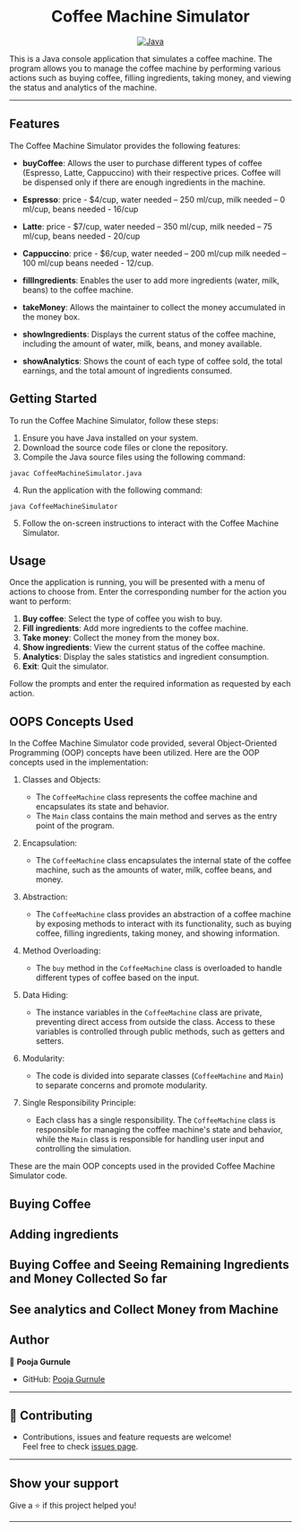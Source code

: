 <h1 align="center"> 
Coffee Machine Simulator </h1>
<p align="center">
<a href="Java url">
    <img alt="Java" src="https://img.shields.io/badge/Java-Java%20OOPs-darkblue?labelColor=yellow&style=flat" />
</a>


This is a Java console application that simulates a coffee machine. The program allows you to manage the coffee machine by performing various actions such as buying coffee, filling ingredients, taking money, and viewing the status and analytics of the machine.

---



## Features

The Coffee Machine Simulator provides the following features:

- **buyCoffee**: Allows the user to purchase different types of coffee (Espresso, Latte, Cappuccino) with their respective prices. Coffee will be dispensed only if there are enough ingredients in the machine.

- **Espresso**: price - $4/cup, water needed – 250 ml/cup, milk needed – 0 ml/cup, beans needed - 16/cup

- **Latte**: price - $7/cup, water needed – 350 ml/cup, milk needed – 75 ml/cup, beans needed - 20/cup

- **Cappuccino**: price - $6/cup, water needed – 200 ml/cup milk needed – 100 ml/cup beans needed - 12/cup.

- **fillIngredients**: Enables the user to add more ingredients (water, milk, beans) to the coffee machine.
- **takeMoney**: Allows the maintainer to collect the money accumulated in the money box.
- **showIngredients**: Displays the current status of the coffee machine, including the amount of water, milk, beans, and money available.
- **showAnalytics**: Shows the count of each type of coffee sold, the total earnings, and the total amount of ingredients consumed.

## Getting Started

To run the Coffee Machine Simulator, follow these steps:

1. Ensure you have Java installed on your system.
2. Download the source code files or clone the repository.
3. Compile the Java source files using the following command:

```
javac CoffeeMachineSimulator.java
```

4. Run the application with the following command:

```
java CoffeeMachineSimulator
```

5. Follow the on-screen instructions to interact with the Coffee Machine Simulator.

## Usage

Once the application is running, you will be presented with a menu of actions to choose from. Enter the corresponding number for the action you want to perform:

1. **Buy coffee**: Select the type of coffee you wish to buy.
2. **Fill ingredients**: Add more ingredients to the coffee machine.
3. **Take money**: Collect the money from the money box.
4. **Show ingredients**: View the current status of the coffee machine.
5. **Analytics**: Display the sales statistics and ingredient consumption.
0. **Exit**: Quit the simulator.

Follow the prompts and enter the required information as requested by each action.

## OOPS Concepts Used

In the Coffee Machine Simulator code provided, several Object-Oriented Programming (OOP) concepts have been utilized. Here are the OOP concepts used in the implementation:

1. Classes and Objects:
    - The `CoffeeMachine` class represents the coffee machine and encapsulates its state and behavior.
    - The `Main` class contains the main method and serves as the entry point of the program.

2. Encapsulation:
    - The `CoffeeMachine` class encapsulates the internal state of the coffee machine, such as the amounts of water, milk, coffee beans, and money.

3. Abstraction:
    - The `CoffeeMachine` class provides an abstraction of a coffee machine by exposing methods to interact with its functionality, such as buying coffee, filling ingredients, taking money, and showing information.

4. Method Overloading:
    - The `buy` method in the `CoffeeMachine` class is overloaded to handle different types of coffee based on the input.

5. Data Hiding:
    - The instance variables in the `CoffeeMachine` class are private, preventing direct access from outside the class. Access to these variables is controlled through public methods, such as getters and setters.

6. Modularity:
    - The code is divided into separate classes (`CoffeeMachine` and `Main`) to separate concerns and promote modularity.

7. Single Responsibility Principle:
    - Each class has a single responsibility. The `CoffeeMachine` class is responsible for managing the coffee machine's state and behavior, while the `Main` class is responsible for handling user input and controlling the simulation.

These are the main OOP concepts used in the provided Coffee Machine Simulator code.

## Buying Coffee


## Adding ingredients

## Buying Coffee and Seeing Remaining Ingredients and Money Collected So far

## See analytics and Collect Money from Machine





## Author
👤 **Pooja Gurnule**
* GitHub: [Pooja Gurnule](https://github.com/poojagurnule)

---

## 🤝 Contributing

- Contributions, issues and feature requests are welcome!<br />Feel free to check [issues page]("url").
---

## Show your support
Give a ⭐️ if this project helped you!

---